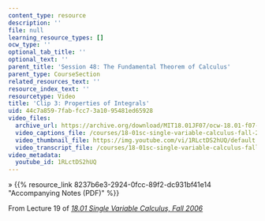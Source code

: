```yaml
---
content_type: resource
description: ''
file: null
learning_resource_types: []
ocw_type: ''
optional_tab_title: ''
optional_text: ''
parent_title: 'Session 48: The Fundamental Theorem of Calculus'
parent_type: CourseSection
related_resources_text: ''
resource_index_text: ''
resourcetype: Video
title: 'Clip 3: Properties of Integrals'
uid: 44c7a859-7fab-fcc7-3a10-95481ed65928
video_files:
  archive_url: https://archive.org/download/MIT18.01JF07/ocw-18.01-f07-lec19_300k.mp4
  video_captions_file: /courses/18-01sc-single-variable-calculus-fall-2010/c22da3ca5c1e5939892514717fc76a33_1RLctDS2hUQ.vtt
  video_thumbnail_file: https://img.youtube.com/vi/1RLctDS2hUQ/default.jpg
  video_transcript_file: /courses/18-01sc-single-variable-calculus-fall-2010/03ec61cd0ba4784647caf9da1dd6535c_1RLctDS2hUQ.pdf
video_metadata:
  youtube_id: 1RLctDS2hUQ
---
```


» {{% resource_link 8237b6e3-2924-0fcc-89f2-dc931bf41e14 "Accompanying Notes (PDF)" %}}

From Lecture 19 of [_18.01 Single Variable Calculus, Fall 2006_](/courses/18-01-single-variable-calculus-fall-2006/pages/video-lectures)